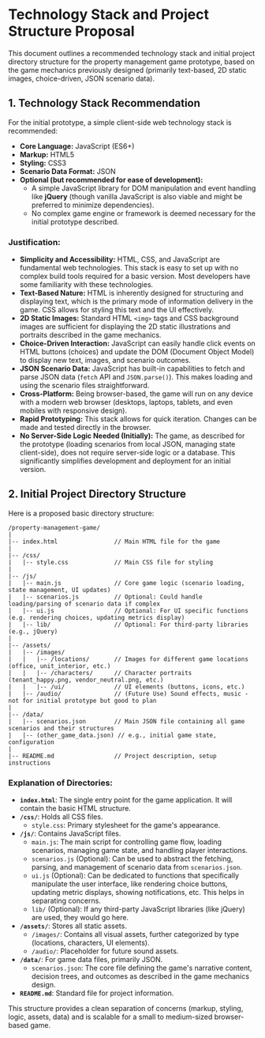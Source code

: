 # Technology Stack and Project Structure Proposal

This document outlines a recommended technology stack and initial project directory structure for the property management game prototype, based on the game mechanics previously designed (primarily text-based, 2D static images, choice-driven, JSON scenario data).

## 1. Technology Stack Recommendation

For the initial prototype, a simple client-side web technology stack is recommended:

*   **Core Language:** JavaScript (ES6+)
*   **Markup:** HTML5
*   **Styling:** CSS3
*   **Scenario Data Format:** JSON
*   **Optional (but recommended for ease of development):**
    *   A simple JavaScript library for DOM manipulation and event handling like **jQuery** (though vanilla JavaScript is also viable and might be preferred to minimize dependencies).
    *   No complex game engine or framework is deemed necessary for the initial prototype described.

### Justification:

*   **Simplicity and Accessibility:** HTML, CSS, and JavaScript are fundamental web technologies. This stack is easy to set up with no complex build tools required for a basic version. Most developers have some familiarity with these technologies.
*   **Text-Based Nature:** HTML is inherently designed for structuring and displaying text, which is the primary mode of information delivery in the game. CSS allows for styling this text and the UI effectively.
*   **2D Static Images:** Standard HTML `<img>` tags and CSS background images are sufficient for displaying the 2D static illustrations and portraits described in the game mechanics.
*   **Choice-Driven Interaction:** JavaScript can easily handle click events on HTML buttons (choices) and update the DOM (Document Object Model) to display new text, images, and scenario outcomes.
*   **JSON Scenario Data:** JavaScript has built-in capabilities to fetch and parse JSON data (`fetch` API and `JSON.parse()`). This makes loading and using the scenario files straightforward.
*   **Cross-Platform:** Being browser-based, the game will run on any device with a modern web browser (desktops, laptops, tablets, and even mobiles with responsive design).
*   **Rapid Prototyping:** This stack allows for quick iteration. Changes can be made and tested directly in the browser.
*   **No Server-Side Logic Needed (Initially):** The game, as described for the prototype (loading scenarios from local JSON, managing state client-side), does not require server-side logic or a database. This significantly simplifies development and deployment for an initial version.

## 2. Initial Project Directory Structure

Here is a proposed basic directory structure:

```
/property-management-game/
|
|-- index.html                // Main HTML file for the game
|
|-- /css/
|   |-- style.css             // Main CSS file for styling
|
|-- /js/
|   |-- main.js               // Core game logic (scenario loading, state management, UI updates)
|   |-- scenarios.js          // Optional: Could handle loading/parsing of scenario data if complex
|   |-- ui.js                 // Optional: For UI specific functions (e.g. rendering choices, updating metrics display)
|   |-- lib/                  // Optional: For third-party libraries (e.g., jQuery)
|
|-- /assets/
|   |-- /images/
|   |   |-- /locations/       // Images for different game locations (office, unit_interior, etc.)
|   |   |-- /characters/      // Character portraits (tenant_happy.png, vendor_neutral.png, etc.)
|   |   |-- /ui/              // UI elements (buttons, icons, etc.)
|   |-- /audio/               // (Future Use) Sound effects, music - not for initial prototype but good to plan
|
|-- /data/
|   |-- scenarios.json        // Main JSON file containing all game scenarios and their structures
|   |-- (other_game_data.json) // e.g., initial game state, configuration
|
|-- README.md                 // Project description, setup instructions
```

### Explanation of Directories:

*   **`index.html`**: The single entry point for the game application. It will contain the basic HTML structure.
*   **`/css/`**: Holds all CSS files.
    *   `style.css`: Primary stylesheet for the game's appearance.
*   **`/js/`**: Contains JavaScript files.
    *   `main.js`: The main script for controlling game flow, loading scenarios, managing game state, and handling player interactions.
    *   `scenarios.js` (Optional): Can be used to abstract the fetching, parsing, and management of scenario data from `scenarios.json`.
    *   `ui.js` (Optional): Can be dedicated to functions that specifically manipulate the user interface, like rendering choice buttons, updating metric displays, showing notifications, etc. This helps in separating concerns.
    *   `lib/` (Optional): If any third-party JavaScript libraries (like jQuery) are used, they would go here.
*   **`/assets/`**: Stores all static assets.
    *   `/images/`: Contains all visual assets, further categorized by type (locations, characters, UI elements).
    *   `/audio/`: Placeholder for future sound assets.
*   **`/data/`**: For game data files, primarily JSON.
    *   `scenarios.json`: The core file defining the game's narrative content, decision trees, and outcomes as described in the game mechanics design.
*   **`README.md`**: Standard file for project information.

This structure provides a clean separation of concerns (markup, styling, logic, assets, data) and is scalable for a small to medium-sized browser-based game.
```
